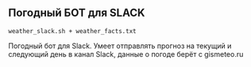 Погодный БОТ для SLACK
----------------------

`weather_slack.sh + weather_facts.txt`

Погодный бот для Slack. Умеет отправлять прогноз на текущий и следующий день в канал Slack, данные о погоде берёт с gismeteo.ru
